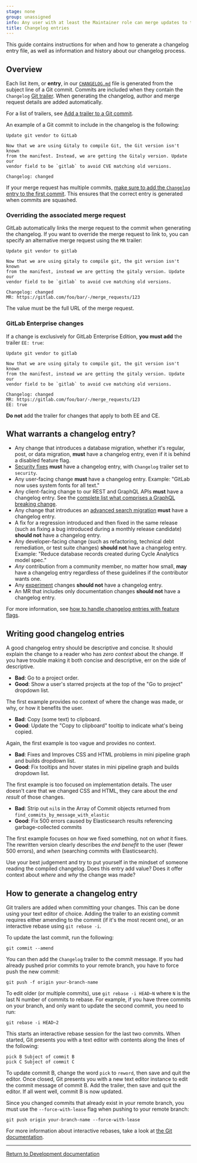 ```yaml
---
stage: none
group: unassigned
info: Any user with at least the Maintainer role can merge updates to this content. For details, see https://docs.gitlab.com/development/development_processes/#development-guidelines-review.
title: Changelog entries
---
```


This guide contains instructions for when and how to generate a changelog entry
file, as well as information and history about our changelog process.

## Overview

Each list item, or **entry**, in our
[`CHANGELOG.md`](https://gitlab.com/gitlab-org/gitlab/-/blob/master/CHANGELOG.md)
file is generated from the subject line of a Git commit. Commits are included
when they contain the `Changelog` [Git trailer](https://git-scm.com/docs/git-interpret-trailers).
When generating the changelog, author and merge request details are added
automatically.

For a list of trailers, see [Add a trailer to a Git commit](../user/project/changelogs.md#add-a-trailer-to-a-git-commit).

An example of a Git commit to include in the changelog is the following:

```plaintext
Update git vendor to GitLab

Now that we are using Gitaly to compile Git, the Git version isn't known
from the manifest. Instead, we are getting the Gitaly version. Update our
vendor field to be `gitlab` to avoid CVE matching old versions.

Changelog: changed
```

If your merge request has multiple commits,
[make sure to add the `Changelog` entry to the first commit](changelog.md#how-to-generate-a-changelog-entry).
This ensures that the correct entry is generated when commits are squashed.

### Overriding the associated merge request

GitLab automatically links the merge request to the commit when generating the
changelog. If you want to override the merge request to link to, you can specify
an alternative merge request using the `MR` trailer:

```plaintext
Update git vendor to gitlab

Now that we are using gitaly to compile git, the git version isn't known
from the manifest, instead we are getting the gitaly version. Update our
vendor field to be `gitlab` to avoid cve matching old versions.

Changelog: changed
MR: https://gitlab.com/foo/bar/-/merge_requests/123
```

The value must be the full URL of the merge request.

### GitLab Enterprise changes

If a change is exclusively for GitLab Enterprise Edition, **you must add** the
trailer `EE: true`:

```plaintext
Update git vendor to gitlab

Now that we are using gitaly to compile git, the git version isn't known
from the manifest, instead we are getting the gitaly version. Update our
vendor field to be `gitlab` to avoid cve matching old versions.

Changelog: changed
MR: https://gitlab.com/foo/bar/-/merge_requests/123
EE: true
```

**Do not** add the trailer for changes that apply to both EE and CE.

## What warrants a changelog entry?

- Any change that introduces a database migration, whether it's regular, post,
  or data migration, **must** have a changelog entry, even if it is behind a
  disabled feature flag.
- [Security fixes](https://gitlab.com/gitlab-org/release/docs/blob/master/general/security/engineer.md)
  **must** have a changelog entry, with `Changelog` trailer set to `security`.
- Any user-facing change **must** have a changelog entry. Example: "GitLab now
  uses system fonts for all text."
- Any client-facing change to our REST and GraphQL APIs **must** have a changelog entry.
  See the [complete list what comprises a GraphQL breaking change](api_graphql_styleguide.md#breaking-changes).
- Any change that introduces an [advanced search migration](search/advanced_search_migration_styleguide.md#create-a-new-advanced-search-migration)
  **must** have a changelog entry.
- A fix for a regression introduced and then fixed in the same release (such as
  fixing a bug introduced during a monthly release candidate) **should not**
  have a changelog entry.
- Any developer-facing change (such as refactoring, technical debt remediation,
  or test suite changes) **should not** have a changelog entry. Example: "Reduce
  database records created during Cycle Analytics model spec."
- _Any_ contribution from a community member, no matter how small, **may** have
  a changelog entry regardless of these guidelines if the contributor wants one.
- Any [experiment](experiment_guide/_index.md) changes **should not** have a changelog entry.
- An MR that includes only documentation changes **should not** have a changelog entry.

For more information, see
[how to handle changelog entries with feature flags](feature_flags/_index.md#changelog).

## Writing good changelog entries

A good changelog entry should be descriptive and concise. It should explain the
change to a reader who has _zero context_ about the change. If you have trouble
making it both concise and descriptive, err on the side of descriptive.

- **Bad**: Go to a project order.
- **Good**: Show a user's starred projects at the top of the "Go to project"
  dropdown list.

The first example provides no context of where the change was made, or why, or
how it benefits the user.

- **Bad**: Copy (some text) to clipboard.
- **Good**: Update the "Copy to clipboard" tooltip to indicate what's being
  copied.

Again, the first example is too vague and provides no context.

- **Bad**: Fixes and Improves CSS and HTML problems in mini pipeline graph and
  builds dropdown list.
- **Good**: Fix tooltips and hover states in mini pipeline graph and builds
  dropdown list.

The first example is too focused on implementation details. The user doesn't
care that we changed CSS and HTML, they care about the _end result_ of those
changes.

- **Bad**: Strip out `nil`s in the Array of Commit objects returned from
  `find_commits_by_message_with_elastic`
- **Good**: Fix 500 errors caused by Elasticsearch results referencing
  garbage-collected commits

The first example focuses on _how_ we fixed something, not on _what_ it fixes.
The rewritten version clearly describes the _end benefit_ to the user (fewer 500
errors), and _when_ (searching commits with Elasticsearch).

Use your best judgement and try to put yourself in the mindset of someone
reading the compiled changelog. Does this entry add value? Does it offer context
about _where_ and _why_ the change was made?

## How to generate a changelog entry

Git trailers are added when committing your changes. This can be done using your
text editor of choice. Adding the trailer to an existing commit requires either
amending to the commit (if it's the most recent one), or an interactive rebase
using `git rebase -i`.

To update the last commit, run the following:

```shell
git commit --amend
```

You can then add the `Changelog` trailer to the commit message. If you had
already pushed prior commits to your remote branch, you have to force push
the new commit:

```shell
git push -f origin your-branch-name
```

To edit older (or multiple commits), use `git rebase -i HEAD~N` where `N` is the
last N number of commits to rebase. For example, if you have three commits on your branch,
and only want to update the second commit, you need to run:

```shell
git rebase -i HEAD~2
```

This starts an interactive rebase session for the last two commits. When
started, Git presents you with a text editor with contents along the lines of
the following:

```plaintext
pick B Subject of commit B
pick C Subject of commit C
```

To update commit B, change the word `pick` to `reword`, then save and quit the
editor. Once closed, Git presents you with a new text editor instance to edit
the commit message of commit B. Add the trailer, then save and quit the editor.
If all went well, commit B is now updated.

Since you changed commits that already exist in your remote branch, you must use
the `--force-with-lease` flag when pushing to your remote branch:

```shell
git push origin your-branch-name --force-with-lease
```

For more information about interactive rebases, take a look at
[the Git documentation](https://git-scm.com/book/en/v2/Git-Tools-Rewriting-History).

---

[Return to Development documentation](_index.md)
